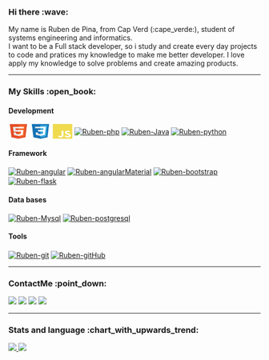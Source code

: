 <h3> Hi there :wave: </h3>

<p>My name is Ruben de Pina, from Cap Verd (:cape_verde:), student of systems engineering and informatics.<br> 
I want to be a Full stack developer, so i study and create every day projects to code and pratices my knowledge to make me better developer. I love apply my knowledge to solve problems and create amazing products.</p>
<hr>

<h3> My Skills :open_book: </h3>  
<h4>Development</h4>
<p><div style="display: inline_block">
  <a href="https://www.w3schools.com/html/" target="_blank"><img align="center" alt="Ruben-HTML" height="30" width="40" src="https://raw.githubusercontent.com/devicons/devicon/master/icons/html5/html5-original.svg" /></a>
  <a href="https://www.w3schools.com/css/" target="_blank"><img align="center" alt="Ruben-CSS" height="30" width="40" src="https://raw.githubusercontent.com/devicons/devicon/master/icons/css3/css3-original.svg" /></a>
  <a href="https://www.javascript.com/" target="_blank"><img align="center" alt="Ruben-JavaScript" height="30" width="40" src="https://raw.githubusercontent.com/devicons/devicon/master/icons/javascript/javascript-plain.svg" /></a>
  <a href="https://www.php.net/" target="_blank"><img align="center" alt="Ruben-php" height="40" width="50" src="https://cdn.jsdelivr.net/gh/devicons/devicon/icons/php/php-original.svg" /></a> 
  <a href="https://www.java.com/" target="_blank"><img align="center" alt="Ruben-Java" height="40" width="50" src="https://cdn.jsdelivr.net/gh/devicons/devicon/icons/java/java-original.svg" /></a>
  <a href="https://www.python.org/" target="_blank"><img align="center" alt="Ruben-python" height="40" width="50" src="https://cdn.jsdelivr.net/gh/devicons/devicon/icons/python/python-original.svg" /></a> 
</div></p>

<h4>Framework</h4>
<p><div style="display: inline_block">
  <a href="https://angular.io/" target="_blank"><img align="center" alt="Ruben-angular" height="30" width="40" src="https://cdn.jsdelivr.net/gh/devicons/devicon/icons/angularjs/angularjs-original.svg" /></a>
  <a href="https://material.angular.io/" target="_blank"><img align="center" alt="Ruben-angularMaterial" height="30" width="40" src="" /></a>
  <a href="https://getbootstrap.com/" target="_blank"><img align="center" alt="Ruben-bootstrap" height="30" width="40" src="https://cdn.jsdelivr.net/gh/devicons/devicon/icons/bootstrap/bootstrap-original.svg" /></a>
  <a href="https://flask.palletsprojects.com/" target="_blank"><img align="center" alt="Ruben-flask" height="40" width="50" src="https://cdn.jsdelivr.net/gh/devicons/devicon/icons/flask/flask-original.svg" /></a> 
</div></p>

<h4>Data bases</h4>
<p><div style="display: inline_block">
  <a href="https://www.mysql.com/" target="_blank"><img align="center" alt="Ruben-Mysql" height="30" width="40" src="https://cdn.jsdelivr.net/gh/devicons/devicon/icons/mysql/mysql-original.svg" /></a>
  <a href="https://www.postgresql.org/" target="_blank"><img align="center" alt="Ruben-postgresql" height="40" width="50" src="https://cdn.jsdelivr.net/gh/devicons/devicon/icons/postgresql/postgresql-original.svg" /></a>
</div></p>

<h4>Tools</h4>
<p><div style="display: inline_block">
  <a href="https://git-scm.com/" target="_blank"><img align="center" alt="Ruben-git" height="30" width="40" src="https://cdn.jsdelivr.net/gh/devicons/devicon/icons/git/git-original.svg" /></a>
  <a href="https://github.com/" target="_blank"><img align="center" alt="Ruben-gitHub" height="30" width="40" src="https://cdn.jsdelivr.net/gh/devicons/devicon/icons/github/github-original-wordmark.svg" /></a>
</div></p>
<hr> 

<h3> ContactMe :point_down: </h3>

<p><div>
 <a href="https://www.instagram.com/ruben.jr__/" target="_blank"><img src="https://img.shields.io/badge/-Instagram-%23E4405F?style=for-the-badge&logo=instagram&logoColor=white" target="_blank"></a>
 <a href="https://discord.com/channels/@BLINK#6465" target="_blank"><img src="https://img.shields.io/badge/Discord-7289DA?style=for-the-badge&logo=discord&logoColor=white" target="_blank"></a> 
  <a href = "mailto:rubenpina758@gmail.com"><img src="https://img.shields.io/badge/-Gmail-%23333?style=for-the-badge&logo=gmail&logoColor=white" target="_blank"></a>
  <a href="https://www.linkedin.com/in/ruben-pina-3851b4235/" target="_blank"><img src="https://img.shields.io/badge/-LinkedIn-%230077B5?style=for-the-badge&logo=linkedin&logoColor=white" target="_blank"></a> 
</div></p>
<hr>

<h3> Stats and language :chart_with_upwards_trend: </h3>

<p><div>
  <a href="https://github.com/Ruben-JR">
  <img height="180em" src="https://github-readme-stats.vercel.app/api?username=Ruben-JR&show_icons=true&theme=dark&include_all_commits=true&count_private=true"/>
  <img height="180em" src="https://github-readme-stats.vercel.app/api/top-langs/?username=Ruben-JR&layout=compact&langs_count=7&theme=dark"/>
</div></p>
